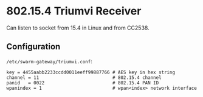 802.15.4 Triumvi Receiver
=========================

Can listen to socket from 15.4 in Linux and from CC2538.

Configuration
-------------

`/etc/swarm-gateway/triumvi.conf`:

```
key = 4455aabb2233ccdd0011eeff99887766 # AES key in hex string
channel = 11                           # 802.15.4 channel
panid   = 0022                         # 802.15.4 PAN ID
wpanindex = 1                          # wpan<index> network interface
```

